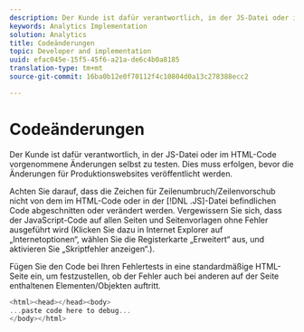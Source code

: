 ```yaml
---
description: Der Kunde ist dafür verantwortlich, in der JS-Datei oder im HTML-Code vorgenommene Änderungen selbst zu testen. Dies muss erfolgen, bevor die Änderungen für Produktionswebsites veröffentlicht werden.
keywords: Analytics Implementation
solution: Analytics
title: Codeänderungen
topic: Developer and implementation
uuid: efac045e-15f5-45f6-a21a-de6c4b0a8185
translation-type: tm+mt
source-git-commit: 16ba0b12e0f70112f4c10804d0a13c278388ecc2

---
```



# Codeänderungen

Der Kunde ist dafür verantwortlich, in der JS-Datei oder im HTML-Code vorgenommene Änderungen selbst zu testen. Dies muss erfolgen, bevor die Änderungen für Produktionswebsites veröffentlicht werden.

Achten Sie darauf, dass die Zeichen für Zeilenumbruch/Zeilenvorschub nicht von dem im HTML-Code oder in der [!DNL .JS]-Datei befindlichen Code abgeschnitten oder verändert werden. Vergewissern Sie sich, dass der JavaScript-Code auf allen Seiten und Seitenvorlagen ohne Fehler ausgeführt wird (Klicken Sie dazu in Internet Explorer auf „Internetoptionen“, wählen Sie die Registerkarte „Erweitert“ aus, und aktivieren Sie „Skriptfehler anzeigen“.).

Fügen Sie den Code bei Ihren Fehlertests in eine standardmäßige HTML-Seite ein, um festzustellen, ob der Fehler auch bei anderen auf der Seite enthaltenen Elementen/Objekten auftritt.

```js
<html><head></head><body>
...paste code here to debug...
</body></html>
```


